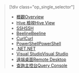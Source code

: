 > [!div class="op_single_selector"]
> * [<span data-ttu-id="d8fa1-101">概觀</span><span class="sxs-lookup"><span data-stu-id="d8fa1-101">Overview</span></span>](../articles/hdinsight/hdinsight-use-hive.md)
> * [<span data-ttu-id="d8fa1-102">Hive 檢視</span><span class="sxs-lookup"><span data-stu-id="d8fa1-102">Hive View</span></span>](../articles/hdinsight/hdinsight-hadoop-use-hive-ambari-view.md)
> * [<span data-ttu-id="d8fa1-103">SSH</span><span class="sxs-lookup"><span data-stu-id="d8fa1-103">SSH</span></span>](../articles/hdinsight/hdinsight-hadoop-use-hive-ssh.md)
> * [<span data-ttu-id="d8fa1-104">Beeline</span><span class="sxs-lookup"><span data-stu-id="d8fa1-104">Beeline</span></span>](../articles/hdinsight/hdinsight-hadoop-use-hive-beeline.md)
> * [<span data-ttu-id="d8fa1-105">Curl</span><span class="sxs-lookup"><span data-stu-id="d8fa1-105">Curl</span></span>](../articles/hdinsight/hdinsight-hadoop-use-hive-curl.md)
> * [<span data-ttu-id="d8fa1-106">PowerShell</span><span class="sxs-lookup"><span data-stu-id="d8fa1-106">PowerShell</span></span>](../articles/hdinsight/hdinsight-hadoop-use-hive-powershell.md)
> * [<span data-ttu-id="d8fa1-107">.NET</span><span class="sxs-lookup"><span data-stu-id="d8fa1-107">.NET</span></span>](../articles/hdinsight/hdinsight-hadoop-use-hive-dotnet-sdk.md)
> * [<span data-ttu-id="d8fa1-108">Visual Studio</span><span class="sxs-lookup"><span data-stu-id="d8fa1-108">Visual Studio</span></span>](../articles/hdinsight/hdinsight-hadoop-use-hive-visual-studio.md)
> * [<span data-ttu-id="d8fa1-109">遠端桌面</span><span class="sxs-lookup"><span data-stu-id="d8fa1-109">Remote Desktop</span></span>](../articles/hdinsight/hdinsight-hadoop-use-hive-remote-desktop.md)
> * [<span data-ttu-id="d8fa1-110">查詢主控台</span><span class="sxs-lookup"><span data-stu-id="d8fa1-110">Query Console</span></span>](../articles/hdinsight/hdinsight-hadoop-use-hive-query-console.md)
> 
> 

